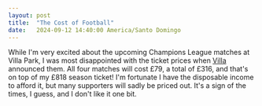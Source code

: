 ```yaml
---
layout: post
title:  "The Cost of Football"
date:   2024-09-12 14:40:00 America/Santo Domingo
---
```


While I'm very excited about the upcoming Champions League matches at Villa Park, I was most disappointed with the ticket prices when [Villa](http://www.avfc.co.uk/) announced them. All four matches will cost £79, a total of £316, and that's on top of my £818 season ticket! I'm fortunate I have the disposable income to afford it, but many supporters will sadly be priced out. It's a sign of the times, I guess, and I don't like it one bit.
